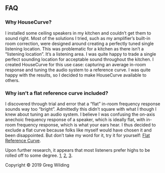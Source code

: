 ## FAQ

### Why HouseCurve?
I installed some ceiling speakers in my kitchen and couldn’t get them to sound right.  Most of the solutions I tried, such as my amplifier’s built-in room correction, were designed around creating a perfectly tuned single listening location.  This was problematic for a kitchen as there isn’t a “listening location”.  It’s a listening area.  I was quite happy to trade a single perfect sounding location for acceptable sound throughout the kitchen.  I created HouseCurve for this use case: capturing an average in-room response and tuning the audio system to a reference curve.  I was quite happy with the results, so I decided to make HouseCurve available to others.

### Why isn’t a flat reference curve included?
I discovered through trial and error that a “flat” in-room frequency response sounds way too “bright”.  Admittedly this didn’t square with what I though I knew about tuning an audio system.  I believe I was confusing the on-axis anechoic frequency response of a speaker, which is ideally flat, with in-room frequency response, which is what your ears hear.  I thus decided to exclude a flat curve because folks like myself would have chosen it and been disappointed.  But don’t take my word for it, try it for yourself: [Flat Reference Curve](/examples/flat.txt).

Upon further research, it appears that most listeners prefer highs to be rolled off to some degree.  [1](https://www.bksv.com/media/doc/17-197.pdf), [2](http://www.aes.org/e-lib/browse.cfm?elib=17839), [3](http://seanolive.blogspot.com/2009/11/subjective-and-objective-evaluation-of.html).




Copyright &copy; 2019 Greg Wilding
